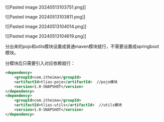 
![[Pasted image 20240513103751.png]]

![[Pasted image 20240513103811.png]]

![[Pasted image 20240513104014.png]]

![[Pasted image 20240513104619.png]]

分出来的pojo和utils模块设置成普通maven模块就行，不需要设置成springboot模块。

分模块后只需要引入对应依赖就行：


```xml
<dependency>  
    <groupId>com.itheima</groupId>  
    <artifactId>tlias-pojo</artifactId>  //pojo模块
    <version>1.0-SNAPSHOT</version>  
</dependency>  
<dependency>  
    <groupId>com.itheima</groupId>  
    <artifactId>tlias-utils</artifactId>  //utils模块
    <version>1.0-SNAPSHOT</version>  
</dependency>
```
